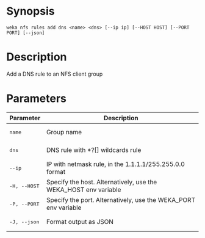 # Synopsis

```weka nfs rules add dns <name> <dns> [--ip ip] [--HOST HOST] [--PORT PORT] [--json]```

# Description

Add a DNS rule to an NFS client group

# Parameters

| Parameter | Description |
| --------- | ----------- |
| <pre>name</pre> | Group name |
| <pre>dns</pre> | DNS rule with *?[] wildcards rule |
| <pre>--ip</pre> | IP with netmask rule, in the 1.1.1.1/255.255.0.0 format |
| <pre>-H, --HOST</pre> | Specify the host. Alternatively, use the WEKA_HOST env variable |
| <pre>-P, --PORT</pre> | Specify the port. Alternatively, use the WEKA_PORT env variable |
| <pre>-J, --json</pre> | Format output as JSON |
